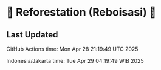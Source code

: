 
# 🌳 Reforestation (Reboisasi) 🌲

## Last Updated

GitHub Actions time: Mon Apr 28 21:19:49 UTC 2025

Indonesia/Jakarta time: Tue Apr 29 04:19:49 WIB 2025
